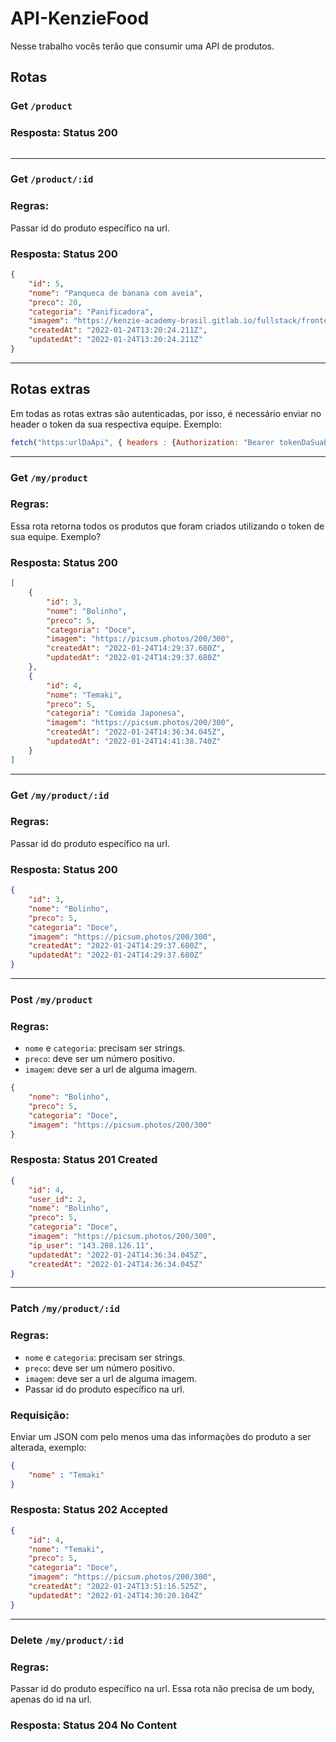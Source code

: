 

# API-KenzieFood

Nesse trabalho vocês terão que consumir uma API de produtos.

## Rotas

### Get `/product`

### Resposta: Status 200

```json

```
---

### Get `/product/:id`

### Regras:
Passar id do produto específico na url.


### Resposta: Status 200

```json
{
	"id": 5,
	"nome": "Panqueca de banana com aveia",
	"preco": 20,
	"categoria": "Panificadora",
	"imagem": "https://kenzie-academy-brasil.gitlab.io/fullstack/frontend/modulo2/sprint4/img/capstone-images/panqueca.png",
	"createdAt": "2022-01-24T13:20:24.211Z",
	"updatedAt": "2022-01-24T13:20:24.211Z"
}

```
--- 
## Rotas extras
Em todas as rotas extras são autenticadas, por isso, é necessário enviar no header o token da sua respectiva equipe. Exemplo:

```javascript
fetch("https:urlDaApi", { headers : {Authorization: "Bearer tokenDaSuaEquipe"}} )
```
---

### Get `/my/product`
### Regras:
Essa rota retorna todos os produtos que foram criados utilizando o token de sua equipe. Exemplo?

### Resposta: Status 200
```json
[
	{
		"id": 3,
		"nome": "Bolinho",
		"preco": 5,
		"categoria": "Doce",
		"imagem": "https://picsum.photos/200/300",
		"createdAt": "2022-01-24T14:29:37.680Z",
		"updatedAt": "2022-01-24T14:29:37.680Z"
	},
	{
		"id": 4,
		"nome": "Temaki",
		"preco": 5,
		"categoria": "Comida Japonesa",
		"imagem": "https://picsum.photos/200/300",
		"createdAt": "2022-01-24T14:36:34.045Z",
		"updatedAt": "2022-01-24T14:41:38.740Z"
	}
]
```
---

### Get `/my/product/:id`
### Regras:
Passar id do produto específico na url.
### Resposta: Status 200
```json
{
	"id": 3,
	"nome": "Bolinho",
	"preco": 5,
	"categoria": "Doce",
	"imagem": "https://picsum.photos/200/300",
	"createdAt": "2022-01-24T14:29:37.680Z",
	"updatedAt": "2022-01-24T14:29:37.680Z"
}
```
---

### Post `/my/product`
### Regras:
- `nome` e `categoria`: precisam ser strings.
- `preco`: deve ser um número positivo.
- `imagem`: deve ser a url de alguma imagem.

```json
{
	"nome": "Bolinho",
	"preco": 5,
	"categoria": "Doce",
	"imagem": "https://picsum.photos/200/300"
}
```
### Resposta: Status 201 Created
```json
{
	"id": 4,
	"user_id": 2,
	"nome": "Bolinho",
	"preco": 5,
	"categoria": "Doce",
	"imagem": "https://picsum.photos/200/300",
	"ip_user": "143.208.126.11",
	"updatedAt": "2022-01-24T14:36:34.045Z",
	"createdAt": "2022-01-24T14:36:34.045Z"
}
```
---

### Patch `/my/product/:id`
### Regras:
- `nome` e `categoria`: precisam ser strings.
- `preco`: deve ser um número positivo.
- `imagem`: deve ser a url de alguma imagem.
- Passar id do produto específico na url.

### Requisição:
Enviar um JSON com pelo menos uma das informações do produto a ser alterada, exemplo:

```json
{
	"nome" : "Temaki"
}
```







### Resposta: Status 202 Accepted
```json
{
	"id": 4,
	"nome": "Temaki",
	"preco": 5,
	"categoria": "Doce",
	"imagem": "https://picsum.photos/200/300",
	"createdAt": "2022-01-24T13:51:16.525Z",
	"updatedAt": "2022-01-24T14:30:20.104Z"
}
```
---

### Delete `/my/product/:id`
### Regras:
Passar id do produto específico na url.
Essa rota não precisa de um body, apenas do id na url.
### Resposta: Status 204 No Content

